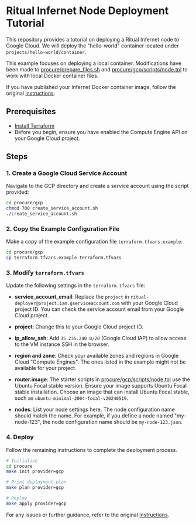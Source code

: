 # Ritual Infernet Node Deployment Tutorial

This repository provides a tutorial on deploying a Ritual Infernet node to Google Cloud. We will deploy the "hello-world" container located under `projects/hello-world/container`.

This example focuses on deploying a local container. Modifications have been made to [procure/prepare_files.sh](procure/prepare_files.sh) and [procure/gcp/scripts/node.tpl](procure/gcp/scripts/node.tpl) to work with local Docker container files.

If you have published your Infernet Docker container image, follow the original [instructions](https://github.com/ritual-net/infernet-deploy).

## Prerequisites
- [Install Terraform](https://developer.hashicorp.com/terraform/install?product_intent=terraform)
- Before you begin, ensure you have enabled the Compute Engine API on your Google Cloud project.

## Steps

### 1. Create a Google Cloud Service Account

Navigate to the GCP directory and create a service account using the script provided:

```bash
cd procure/gcp
chmod 700 create_service_account.sh
./create_service_account.sh
```

### 2. Copy the Example Configuration File

Make a copy of the example configuration file `terraform.tfvars.example`:

```bash
cd procure/gcp
cp terraform.tfvars.example terraform.tfvars
```

### 3. Modify `terraform.tfvars`

Update the following settings in the `terraform.tfvars` file:

- **service_account_email**: Replace the `project` in `ritual-deployer@project.iam.gserviceaccount.com` with your Google Cloud project ID. You can check the service account email from your Google Cloud project.

- **project**: Change this to your Google Cloud project ID.

- **ip_allow_ssh**: Add `35.235.240.0/20` (Google Cloud IAP) to allow access to the VM instance SSH in the browser.

- **region and zone**: Check your available zones and regions in Google Cloud "Compute Engines". The ones listed in the example might not be available for your project.

- **router.image**: The starter scripts in [procure/gcp/scripts/node.tpl](procure/gcp/scripts/node.tpl) use the Ubuntu Focal stable version. Ensure your image supports Ubuntu Focal stable installation. Choose an image that can install Ubuntu Focal stable, such as `ubuntu-minimal-2004-focal-v20240519`.

- **nodes**: List your node settings here. The node configuration name should match the name. For example, if you define a node named "my-node-123", the node configuration name should be `my-node-123.json`.

### 4. Deploy

Follow the remaining instructions to complete the deployment process.

```bash
# Initialize
cd procure
make init provider=gcp

# Print deployment plan
make plan provider=gcp

# Deploy
make apply provider=gcp

```

For any issues or further guidance, refer to the original [instructions](https://github.com/ritual-net/infernet-deploy).
